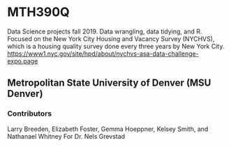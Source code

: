# MTH390Q
Data Science projects fall 2019. Data wrangling, data tidying, and R. Focused on the New York City Housing and Vacancy Survey (NYCHVS), which is a housing quality survey done every three years by New York City. https://www1.nyc.gov/site/hpd/about/nychvs-asa-data-challenge-expo.page

## Metropolitan State University of Denver (MSU Denver)

### Contributors
Larry Breeden, Elizabeth Foster, Gemma Hoeppner, Kelsey Smith, and Nathanael Whitney
For Dr. Nels Grevstad
